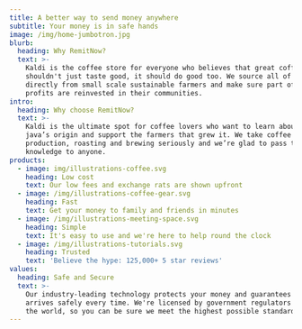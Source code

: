 ```yaml
---
title: A better way to send money anywhere
subtitle: Your money is in safe hands
image: /img/home-jumbotron.jpg
blurb:
  heading: Why RemitNow?
  text: >-
    Kaldi is the coffee store for everyone who believes that great coffee
    shouldn't just taste good, it should do good too. We source all of our beans
    directly from small scale sustainable farmers and make sure part of the
    profits are reinvested in their communities.
intro:
  heading: Why choose RemitNow?
  text: >-
    Kaldi is the ultimate spot for coffee lovers who want to learn about their
    java’s origin and support the farmers that grew it. We take coffee
    production, roasting and brewing seriously and we’re glad to pass that
    knowledge to anyone.
products:
  - image: img/illustrations-coffee.svg
    heading: Low cost
    text: Our low fees and exchange rats are shown upfront
  - image: /img/illustrations-coffee-gear.svg
    heading: Fast
    text: Get your money to family and friends in minutes
  - image: /img/illustrations-meeting-space.svg
    heading: Simple
    text: It's easy to use and we're here to help round the clock
  - image: /img/illustrations-tutorials.svg
    heading: Trusted
    text: 'Believe the hype: 125,000+ 5 star reviews'
values:
  heading: Safe and Secure
  text: >-
    Our industry-leading technology protects your money and guarantees it
    arrives safely every time. We're licensed by government regulators around
    the world, so you can be sure we meet the highest possible standards.
---
```


